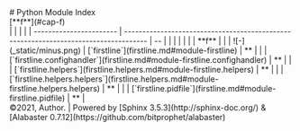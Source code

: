 <div class="document">
<div class="documentwrapper">
<div class="body" role="main">
# Python Module Index
<div class="modindex-jumpbox">
[**f**](#cap-f)
</div>
|                         |                                                                                      |    |
| ----------------------- | ------------------------------------------------------------------------------------ | -- |
|                         |                                                                                      |    |
|                         | **f**                                                                                |    |
| ![-](_static/minus.png) | [`firstline`](firstline.md#module-firstline)                                         | ** |
|                         | [`firstline.confighandler`](firstline.md#module-firstline.confighandler)             | ** |
|                         | [`firstline.helpers`](firstline.helpers.md#module-firstline.helpers)                 | ** |
|                         | [`firstline.helpers.helpers`](firstline.helpers.md#module-firstline.helpers.helpers) | ** |
|                         | [`firstline.pidfile`](firstline.md#module-firstline.pidfile)                         | ** |
</div>
</div>
<div class="clearer">
</div>
</div>
<div class="footer">
©2021, Author. | Powered by [Sphinx 3.5.3](http://sphinx-doc.org/) &
[Alabaster 0.7.12](https://github.com/bitprophet/alabaster)
</div>
